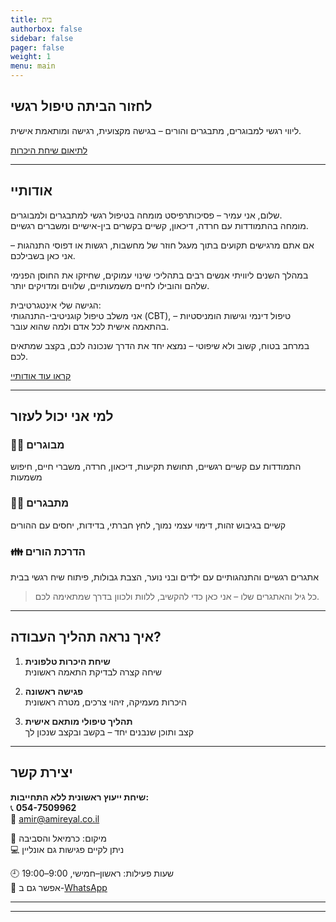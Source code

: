 ```yaml
---
title: בית   
authorbox: false
sidebar: false
pager: false
weight: 1
menu: main
---
```


##  לחזור הביתה טיפול רגשי   


ליווי רגשי למבוגרים, מתבגרים והורים – בגישה מקצועית, רגישה ומותאמת אישית.

[לתיאום שיחת היכרות](#יצירת-קשר)

---

## אודותיי

שלום, אני עמיר – פסיכותרפיסט מומחה בטיפול רגשי למתבגרים ולמבוגרים.  
מומחה בהתמודדות עם חרדה, דיכאון, קשיים בקשרים בין-אישיים ומשברים רגשיים.

אם אתם מרגישים תקועים בתוך מעגל חוזר של מחשבות, רגשות או דפוסי התנהגות – אני כאן בשבילכם.

במהלך השנים ליוויתי אנשים רבים בתהליכי שינוי עמוקים, שחיזקו את החוסן הפנימי שלהם והובילו לחיים משמעותיים, שלווים ומדויקים יותר.

הגישה שלי אינטגרטיבית:  
אני משלב טיפול קוגניטיבי-התנהגותי (CBT), טיפול דינמי וגישות הומניסטיות – בהתאמה אישית לכל אדם ולמה שהוא עובר.

במרחב בטוח, קשוב ולא שיפוטי – נמצא יחד את הדרך שנכונה לכם, בקצב שמתאים לכם.

[קראו עוד אודותיי](#)

---

## למי אני יכול לעזור

### 👨‍🦱 מבוגרים  
התמודדות עם קשיים רגשיים, תחושת תקיעות, דיכאון, חרדה, משברי חיים, חיפוש משמעות

### 🧑‍🎓 מתבגרים  
קשיים בגיבוש זהות, דימוי עצמי נמוך, לחץ חברתי, בדידות, יחסים עם ההורים

### 👪 הדרכת הורים  
אתגרים רגשיים והתנהגותיים עם ילדים ובני נוער, הצבת גבולות, פיתוח שיח רגשי בבית

> כל גיל והאתגרים שלו – אני כאן כדי להקשיב, ללוות ולכוון בדרך שמתאימה לכם.

---

## איך נראה תהליך העבודה?

1. **שיחת היכרות טלפונית**  
   שיחה קצרה לבדיקת התאמה ראשונית

2. **פגישה ראשונה**  
   היכרות מעמיקה, זיהוי צרכים, מטרה ראשונית

3. **תהליך טיפולי מותאם אישית**  
   קצב ותוכן שנבנים יחד – בקשב ובקצב שנכון לך

---

## יצירת קשר

**שיחת ייעוץ ראשונית ללא התחייבות:**  
📞 **054-7509962**  
📧 [amir@amireyal.co.il](mailto:amir@amireyal.co.il)

🧭 מיקום: כרמיאל והסביבה  
💻 ניתן לקיים פגישות גם אונליין

🕘 שעות פעילות: ראשון–חמישי, 9:00–19:00  
📱 אפשר גם ב-[WhatsApp](#)

---



---

